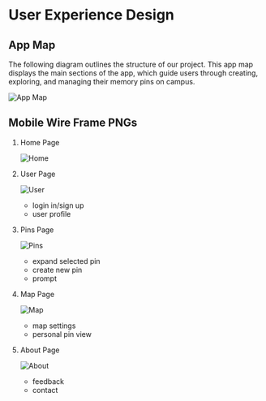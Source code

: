 # User Experience Design

## App Map

The following diagram outlines the structure of our project. This app map displays the main sections of the app, which guide users through creating, exploring, and managing their memory pins on campus.

![App Map](./ux-design/app-map-colored.png)

## Mobile Wire Frame PNGs
1. Home Page

   ![Home](ux-design/wireframePNGs/Home_page.png)

2. User Page
       
    ![User](ux-design/wireframePNGs/User_page.png)
    - login in/sign up
    - user profile
      
3. Pins Page
       
   ![Pins](ux-design/wireframePNGs/Pins_page.png)
   - expand selected pin
   - create new pin
   - prompt
  
4. Map Page
       
    ![Map](ux-design/wireframePNGs/Map_page.png)
    - map settings
    - personal pin view
  
5. About Page
       
   ![About](ux-design/wireframePNGs/About_page.png)
   - feedback
   - contact
